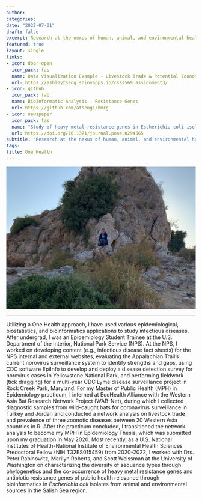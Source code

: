```yaml
---
author:
categories:
date: "2022-07-01"
draft: false
excerpt: Research at the nexus of human, animal, and environmental health
featured: true
layout: single
links:
- icon: door-open
  icon_pack: fas
  name: Data Visualization Example - Livestock Trade & Potential Zoonotic Disease Risk
  url: https://ashleytseng.shinyapps.io/csss569_assignment3/
- icon: github
  icon_pack: fab
  name: Bioinformatic Analysis - Resistance Genes
  url: https://github.com/atseng1/hmrg
- icon: newspaper
  icon_pack: fas
  name: "Study of heavy metal resistance genes in Escherichia coli isolates from a marine ecosystem with a history of environmental pollution (arsenic, cadmium, copper, and mercury)"
  url: https://doi.org/10.1371/journal.pone.0294565
subtitle: "Research at the nexus of human, animal, and environmental health"
tags:
title: One Health
---
```


![Fieldwork](featured.png)

---

Utilizing a One Health approach, I have used various epidemiological, biostatistics, and bioinformatics applications to study infectious diseases. After undergrad, I was an Epidemiology Student Trainee at the U.S. Department of the Interior, National Park Service (NPS). At the NPS, I worked on developing content (e.g., infectious disease fact sheets) for the NPS internal and external websites, evaluating the Appalachian Trail’s current norovirus surveillance system to identify strengths and gaps, using CDC software EpiInfo to develop and deploy a disease detection survey for norovirus cases in Yellowstone National Park, and performing fieldwork (tick dragging) for a multi-year CDC Lyme disease surveillance project in Rock Creek Park, Maryland. For my Master of Public Health (MPH) in Epidemiology practicum, I interned at EcoHealth Alliance with the Western Asia Bat Research Network Project (WAB-Net), during which I collected diagnostic samples from wild-caught bats for coronavirus surveillance in Turkey and Jordan and conducted a network analysis on livestock trade and prevalence of three zoonotic diseases between 20 Western Asia countries in R. After the practicum concluded, I transitioned the network analysis to become my MPH in Epidemiology Thesis, which was submitted upon my graduation in May 2020. Most recently, as a U.S. National Institutes of Health-National Institute of Environmental Health Sciences Predoctoral Fellow (NIH T32ES015459) from 2020-2022, I worked with Drs. Peter Rabinowitz, Marilyn Roberts, and Scott Weissman at the University of Washington on characterizing the diversity of sequence types through phylogenetics and the co-occurrence of heavy metal resistance genes and antibiotic resistance genes of public health relevance through bioinformatics in *Escherichia coli* isolates from animal and environmental sources in the Salish Sea region.
